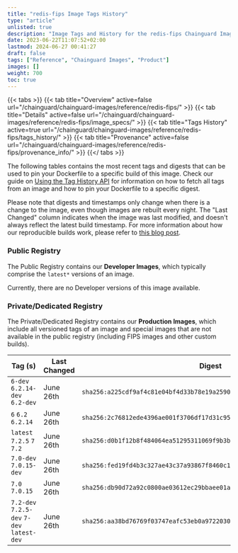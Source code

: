```yaml
---
title: "redis-fips Image Tags History"
type: "article"
unlisted: true
description: "Image Tags and History for the redis-fips Chainguard Image"
date: 2023-06-22T11:07:52+02:00
lastmod: 2024-06-27 00:41:27
draft: false
tags: ["Reference", "Chainguard Images", "Product"]
images: []
weight: 700
toc: true
---
```


{{< tabs >}}
{{< tab title="Overview" active=false url="/chainguard/chainguard-images/reference/redis-fips/" >}}
{{< tab title="Details" active=false url="/chainguard/chainguard-images/reference/redis-fips/image_specs/" >}}
{{< tab title="Tags History" active=true url="/chainguard/chainguard-images/reference/redis-fips/tags_history/" >}}
{{< tab title="Provenance" active=false url="/chainguard/chainguard-images/reference/redis-fips/provenance_info/" >}}
{{</ tabs >}}

The following tables contains the most recent tags and digests that can be used to pin your Dockerfile to a specific build of this image. Check our guide on [Using the Tag History API](/chainguard/chainguard-images/using-the-tag-history-api/) for information on how to fetch all tags from an image and how to pin your Dockerfile to a specific digest.

Please note that digests and timestamps only change when there is a change to the image, even though images are rebuilt every night. The "Last Changed" column indicates when the image was last modified, and doesn't always reflect the latest build timestamp. For more information about how our reproducible builds work, please refer to [this blog post](https://www.chainguard.dev/unchained/reproducing-chainguards-reproducible-image-builds).

### Public Registry
The Public Registry contains our **Developer Images**, which typically comprise the `latest*` versions of an image.

Currently, there are no Developer versions of this image available.

### Private/Dedicated Registry
The Private/Dedicated Registry contains our **Production Images**, which include all versioned tags of an image and special images that are not available in the public registry (including FIPS images and other custom builds).

| Tag (s)                                     | Last Changed | Digest                                                                    |
|---------------------------------------------|--------------|---------------------------------------------------------------------------|
|  `6-dev` `6.2.14-dev` `6.2-dev`             | June 26th    | `sha256:a225cdf9af4c81e04bf4d33b78e19a25907b22d1ebcb1297b835dc55fa87b13f` |
|  `6` `6.2` `6.2.14`                         | June 26th    | `sha256:2c76812ede4396ae001f3706df17d31c9532dedd44a91e9989fd2874fe2aaac0` |
|  `latest` `7.2.5` `7` `7.2`                 | June 26th    | `sha256:d0b1f12b8f484064ea51295311069f9b3bdce789fc56b7d46a03838a74f96627` |
|  `7.0-dev` `7.0.15-dev`                     | June 26th    | `sha256:fed19fd4b3c327ae43c37a93867f8460c193c443a6030db2f50a40b83ba8fcbd` |
|  `7.0` `7.0.15`                             | June 26th    | `sha256:db90d72a92c0800ae03612ec29bbaee01aa37de3dabfa132e68a86adeb05b324` |
|  `7.2-dev` `7.2.5-dev` `7-dev` `latest-dev` | June 26th    | `sha256:aa38bd76769f03747eafc53eb0a9722030da6768df96f46a5b682815b8b9ea64` |

